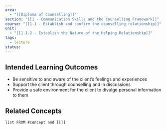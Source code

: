```yaml
---
area:
  - "[[Diploma of Counselling]]"
section: "[[1 - Communication Skills and the Counselling Framework]]"
course: "[[1.1 - Establish and confirm the counselling relationship]]"
unit:
  - "[[1.1.2 - Establish the Nature of the Helping Relationship]]"
tags:
  - lecture
status:
---
```

## Intended Learning Outcomes
- Be sensitive to and aware of the client’s feelings and experiences
- Support the client through counselling and in discussions
- Provide a safe environment for the client to divulge personal information to them

## Related Concepts
```dataview
list FROM #concept and [[]]
```